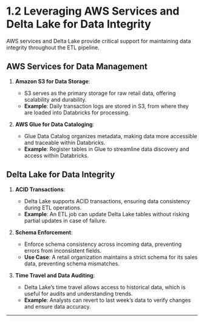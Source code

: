 
# 1.2 Leveraging AWS Services and Delta Lake for Data Integrity

AWS services and Delta Lake provide critical support for maintaining data integrity throughout the ETL pipeline.

## AWS Services for Data Management
1. **Amazon S3 for Data Storage**:
   - S3 serves as the primary storage for raw retail data, offering scalability and durability.
   - **Example**: Daily transaction logs are stored in S3, from where they are loaded into Databricks for processing.

2. **AWS Glue for Data Cataloging**:
   - Glue Data Catalog organizes metadata, making data more accessible and traceable within Databricks.
   - **Example**: Register tables in Glue to streamline data discovery and access within Databricks.

## Delta Lake for Data Integrity
1. **ACID Transactions**:
   - Delta Lake supports ACID transactions, ensuring data consistency during ETL operations.
   - **Example**: An ETL job can update Delta Lake tables without risking partial updates in case of failure.

2. **Schema Enforcement**:
   - Enforce schema consistency across incoming data, preventing errors from inconsistent fields.
   - **Use Case**: A retail organization maintains a strict schema for its sales data, preventing schema mismatches.

3. **Time Travel and Data Auditing**:
   - Delta Lake’s time travel allows access to historical data, which is useful for audits and understanding trends.
   - **Example**: Analysts can revert to last week’s data to verify changes and ensure data accuracy.

---

